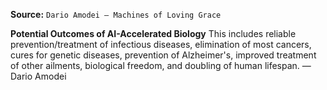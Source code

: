 **Source:** `Dario Amodei — Machines of Loving Grace`

**Potential Outcomes of AI-Accelerated Biology**
This includes reliable prevention/treatment of infectious diseases, elimination of most cancers, cures for genetic diseases, prevention of Alzheimer's, improved treatment of other ailments, biological freedom, and doubling of human lifespan. — Dario Amodei
